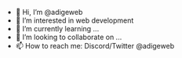- 👋 Hi, I’m @adigeweb
- 👀 I’m interested in web development
- 🌱 I’m currently learning ...
- 💞️ I’m looking to collaborate on ...
- 📫 How to reach me: Discord/Twitter @adigeweb

<!---
adigeweb/adigeweb is a ✨ special ✨ repository because its `README.md` (this file) appears on your GitHub profile.
You can click the Preview link to take a look at your changes.
--->
